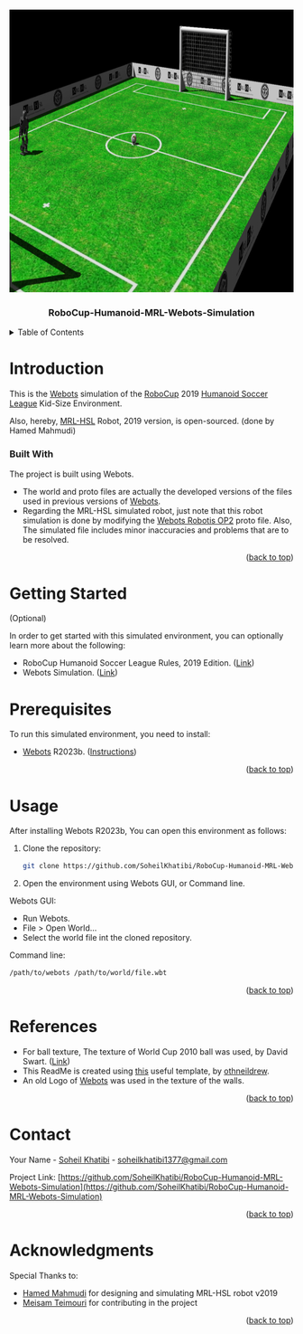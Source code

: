 <a name="readme-top"></a>

<!-- PROJECT SHIELDS -->
<!--
*** I'm using markdown "reference style" links for readability.
*** Reference links are enclosed in brackets [ ] instead of parentheses ( ).
*** See the bottom of this document for the declaration of the reference variables
*** for contributors-url, forks-url, etc. This is an optional, concise syntax you may use.
*** https://www.markdownguide.org/basic-syntax/#reference-style-links
-->

<!--[![Contributors][contributors-shield]][contributors-url] -->
<!--[![Forks][forks-shield]][forks-url] -->
<!--[![Stargazers][stars-shield]][stars-url] -->
<!--[![Issues][issues-shield]][issues-url] -->
<!--[![MIT License][license-shield]][license-url] -->
<!-- [![LinkedIn][linkedin-shield]][linkedin-url] -->

<!-- PROJECT LOGO -->
<br />
<div align="center">
  <a href="https://github.com/othneildrew/Best-README-Template">
    <img src="worlds/Rules_2019.png" alt="Preview" width="1051" height="500">
  </a>
  <h3 align="center">RoboCup-Humanoid-MRL-Webots-Simulation</h3>
</div>

<!-- TABLE OF CONTENTS -->
<details>
  <summary>Table of Contents</summary>
  <ol>
    <li>
      <a href="#Introduction">Introduction</a>
      <ul>
        <li><a href="#built-with">Built With</a></li>
      </ul>
    </li>
    <li>
      <a href="#getting-started">Getting Started</a>
      <ul>
        <li><a href="#prerequisites">Prerequisites</a></li>
<!--         <li><a href="#installation">Installation</a></li> -->
      </ul>
    </li>
    <li><a href="#usage">Usage</a></li>
<!--     <li><a href="#roadmap">Roadmap</a></li> -->
<!--     <li><a href="#contributing">Contributing</a></li> -->
<!--     <li><a href="#license">License</a></li> -->
    <li><a href="#References">References</a></li>
    <li><a href="#contact">Contact</a></li>
    <li><a href="#acknowledgments">Acknowledgments</a></li>
  </ol>
</details>


# Introduction
This is the [Webots](https://cyberbotics.com/) simulation of the [RoboCup](https://www.robocup.org/) 2019 [Humanoid Soccer League](https://humanoid.robocup.org/) Kid-Size Environment.

Also, hereby, [MRL-HSL](https://sites.google.com/view/mrl-hsl) Robot, 2019 version, is open-sourced. (done by Hamed Mahmudi)

### Built With

The project is built using Webots.
- The world and proto files are actually the developed versions of the files used in previous versions of [Webots](https://cyberbotics.com/).
- Regarding the MRL-HSL simulated robot, just note that this robot simulation is done by modifying the [Webots Robotis OP2](https://www.cyberbotics.com/doc/guide/robotis-op2?version=cyberbotics:R2019a-rev1) proto file. Also, The simulated file includes minor inaccuracies and problems that are to be resolved.

<p align="right">(<a href="#readme-top">back to top</a>)</p>

# Getting Started
(Optional)

In order to get started with this simulated environment, you can optionally learn more about the following:
- RoboCup Humanoid Soccer League Rules, 2019 Edition. ([Link]())
- Webots Simulation. ([Link]())

# Prerequisites
To run this simulated environment, you need to install:
- [Webots](https://cyberbotics.com/) R2023b. ([Instructions](https://www.cyberbotics.com/doc/guide/installing-webots))


<p align="right">(<a href="#readme-top">back to top</a>)</p>

# Usage

After installing Webots R2023b, You can open this environment as follows:
1. Clone the repository:
   ```sh
   git clone https://github.com/SoheilKhatibi/RoboCup-Humanoid-MRL-Webots-Simulation.git
   ```
2. Open the environment using Webots GUI, or Command line.

Webots GUI:
- Run Webots.
- File > Open World...
- Select the world file int the cloned repository.

Command line:
```sh
/path/to/webots /path/to/world/file.wbt
```

<p align="right">(<a href="#readme-top">back to top</a>)</p>

# References

- For ball texture, The texture of World Cup 2010 ball was used, by David Swart. ([Link](https://www.flickr.com/photos/dmswart/4690051366/in/photostream/))
- This ReadMe is created using [this](https://github.com/othneildrew/Best-README-Template) useful template, by [othneildrew](https://github.com/othneildrew).
- An old Logo of [Webots](https://cyberbotics.com/) was used in the texture of the walls.

<p align="right">(<a href="#readme-top">back to top</a>)</p>

<!-- CONTACT -->
# Contact

Your Name - [Soheil Khatibi](https://www.linkedin.com/in/soheilkhatibi/) - soheilkhatibi1377@gmail.com

Project Link: [https://github.com/SoheilKhatibi/RoboCup-Humanoid-MRL-Webots-Simulation](https://github.com/SoheilKhatibi/RoboCup-Humanoid-MRL-Webots-Simulation)

<p align="right">(<a href="#readme-top">back to top</a>)</p>



<!-- ACKNOWLEDGMENTS -->
# Acknowledgments

Special Thanks to:

* [Hamed Mahmudi](https://www.linkedin.com/in/hamedmahmudi/) for designing and simulating MRL-HSL robot v2019
* [Meisam Teimouri](https://www.linkedin.com/in/meisam-teimouri-070131222/) for contributing in the project



<p align="right">(<a href="#readme-top">back to top</a>)</p>


